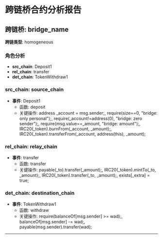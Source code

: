 # 跨链桥合约分析报告
## 跨链桥: bridge_name
**跨链类型**: homogeneous
### 角色分析
- **src_chain**: Deposit1
- **rel_chain**: transfer
- **det_chain**: TokenWithdraw1
### src_chain: source_chain
- **事件**: Deposit1
  - 函数: deposit
  - 关键操作: address _account = msg.sender;, require(size==0, "bridge: only personal");, require(_account!=address(0), "bridge: zero sender");, require(msg.value==_amount, "bridge: amount");, IRC20(_token).burnFrom(_account, _amount);, IRC20(_token).transferFrom(_account, address(this), _amount);
### rel_chain: relay_chain
- **事件**: transfer
  - 函数: transfer
  - 关键操作: payable(_to).transfer(_amount);, IRC20(_token).mintTo(_to, _amount);, IRC20(_token).transfer(_to, _amount);, exists[_extra] = true;
### det_chain: destination_chain
- **事件**: TokenWithdraw1
  - 函数: withdraw
  - 关键操作: require(balanceOf[msg.sender] >= wad);, balanceOf[msg.sender] -= wad;, payable(msg.sender).transfer(wad);
---

